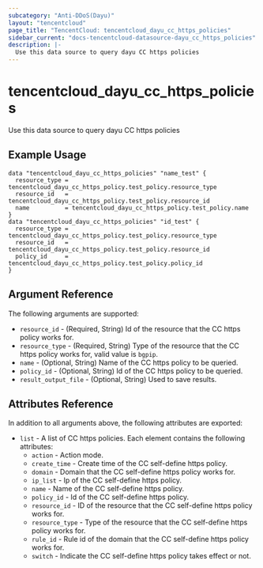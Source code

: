 ```yaml
---
subcategory: "Anti-DDoS(Dayu)"
layout: "tencentcloud"
page_title: "TencentCloud: tencentcloud_dayu_cc_https_policies"
sidebar_current: "docs-tencentcloud-datasource-dayu_cc_https_policies"
description: |-
  Use this data source to query dayu CC https policies
---
```


# tencentcloud_dayu_cc_https_policies

Use this data source to query dayu CC https policies

## Example Usage

```hcl
data "tencentcloud_dayu_cc_https_policies" "name_test" {
  resource_type = tencentcloud_dayu_cc_https_policy.test_policy.resource_type
  resource_id   = tencentcloud_dayu_cc_https_policy.test_policy.resource_id
  name          = tencentcloud_dayu_cc_https_policy.test_policy.name
}
data "tencentcloud_dayu_cc_https_policies" "id_test" {
  resource_type = tencentcloud_dayu_cc_https_policy.test_policy.resource_type
  resource_id   = tencentcloud_dayu_cc_https_policy.test_policy.resource_id
  policy_id     = tencentcloud_dayu_cc_https_policy.test_policy.policy_id
}
```

## Argument Reference

The following arguments are supported:

* `resource_id` - (Required, String) Id of the resource that the CC https policy works for.
* `resource_type` - (Required, String) Type of the resource that the CC https policy works for, valid value is `bgpip`.
* `name` - (Optional, String) Name of the CC https policy to be queried.
* `policy_id` - (Optional, String) Id of the CC https policy to be queried.
* `result_output_file` - (Optional, String) Used to save results.

## Attributes Reference

In addition to all arguments above, the following attributes are exported:

* `list` - A list of CC https policies. Each element contains the following attributes:
  * `action` - Action mode.
  * `create_time` - Create time of the CC self-define https policy.
  * `domain` - Domain that the CC self-define https policy works for.
  * `ip_list` - Ip of the CC self-define https policy.
  * `name` - Name of the CC self-define https policy.
  * `policy_id` - Id of the CC self-define https policy.
  * `resource_id` - ID of the resource that the CC self-define https policy works for.
  * `resource_type` - Type of the resource that the CC self-define https policy works for.
  * `rule_id` - Rule id of the domain that the CC self-define https policy works for.
  * `switch` - Indicate the CC self-define https policy takes effect or not.


